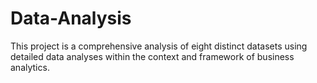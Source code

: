 # Data-Analysis

This project is a comprehensive analysis of eight distinct datasets using detailed data analyses within the context and framework of business analytics. 
